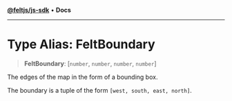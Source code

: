 [**@feltjs/js-sdk**](../../README.md) • **Docs**

***

# Type Alias: FeltBoundary

> **FeltBoundary**: [`number`, `number`, `number`, `number`]

The edges of the map in the form of a bounding box.

The boundary is a tuple of the form `[west, south, east, north]`.
